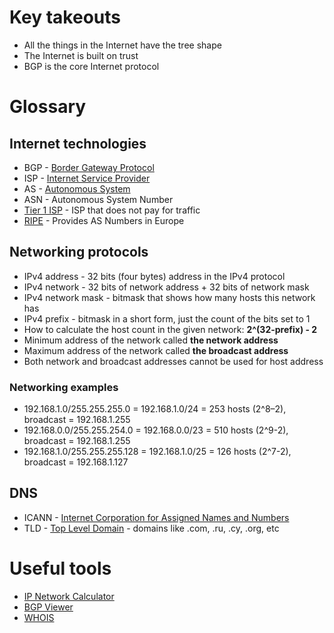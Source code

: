 # Key takeouts
- All the things in the Internet have the tree shape
- The Internet is built on trust
- BGP is the core Internet protocol

# Glossary
## Internet technologies
- BGP - [Border Gateway Protocol](https://en.wikipedia.org/wiki/Border_Gateway_Protocol)
- ISP - [Internet Service Provider](https://en.wikipedia.org/wiki/Internet_service_provider)
- AS - [Autonomous System](https://en.wikipedia.org/wiki/Autonomous_system_(Internet))
- ASN - Autonomous System Number
- [Tier 1 ISP](https://www.thousandeyes.com/learning/techtorials/isp-tiers) - ISP that does not pay for traffic
- [RIPE](https://www.ripe.net) - Provides AS Numbers in Europe
## Networking protocols
- IPv4 address - 32 bits (four bytes) address in the IPv4 protocol
- IPv4 network - 32 bits of network address + 32 bits of network mask
- IPv4 network mask - bitmask that shows how many hosts this network has
- IPv4 prefix - bitmask in a short form, just the count of the bits set to 1
- How to calculate the host count in the given network: **2^(32-prefix) - 2**
- Minimum address of the network called **the network address**
- Maximum address of the network called **the broadcast address**
- Both network and broadcast addresses cannot be used for host address
### Networking examples
- 192.168.1.0/255.255.255.0 = 192.168.1.0/24 = 253 hosts (2^8–2), broadcast = 192.168.1.255
- 192.168.0.0/255.255.254.0 = 192.168.0.0/23 = 510 hosts (2^9-2), broadcast = 192.168.1.255
- 192.168.1.0/255.255.255.128 = 192.168.1.0/25 = 126 hosts (2^7-2), broadcast = 192.168.1.127
## DNS
- ICANN - [Internet Corporation for Assigned Names and Numbers](https://www.icann.org)
- TLD - [Top Level Domain](https://en.wikipedia.org/wiki/List_of_Internet_top-level_domains) - domains like .com, .ru, .cy, .org, etc

# Useful tools
- [IP Network Calculator](https://www.calculator.net/ip-subnet-calculator.html)
- [BGP Viewer](https://bgpview.io)
- [WHOIS](https://who.is)